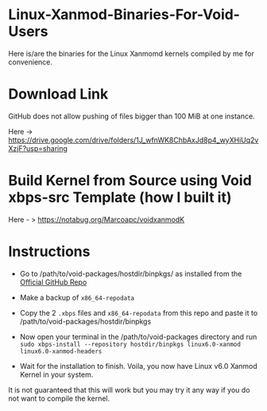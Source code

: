 # Linux-Xanmod-Binaries-For-Void-Users
 Here is/are the binaries for the Linux Xanmomd kernels compiled by me for convenience.

# Download Link

GitHub does not allow pushing of files bigger than 100 MiB at one instance.

Here ->  https://drive.google.com/drive/folders/1J_wfnWK8ChbAxJd8p4_wyXHiUq2vXzjF?usp=sharing

# Build Kernel from Source using Void xbps-src Template (how I built it)
 Here - > https://notabug.org/Marcoapc/voidxanmodK

# Instructions
 - Go to /path/to/void-packages/hostdir/binpkgs/ as installed from the [Official GitHub Repo](https://github.com/void-linux/void-packages)

 - Make a backup of `x86_64-repodata` 

 - Copy the 2 `.xbps` files and `x86_64-repodata` from this repo and paste it to /path/to/void-packages/hostdir/binpkgs

 - Now open your terminal in the /path/to/void-packages directory and run `sudo xbps-install --repository hostdir/binpkgs linux6.0-xanmod linux6.0-xanmod-headers`

 - Wait for the installation to finish. Voila, you now have Linux v6.0 Xanmod Kernel in your system. 

It is not guaranteed that this will work but you may try it any way if you do not want to compile the kernel.
